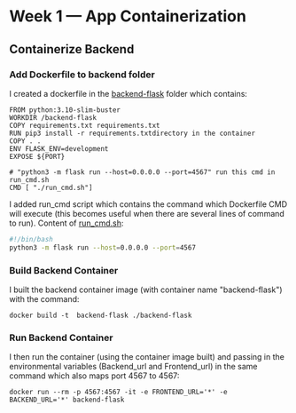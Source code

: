 # Week 1 — App Containerization

## Containerize Backend

### Add Dockerfile to backend folder
I created a dockerfile in the [backend-flask](backend-flask/Dockerfile) folder which contains:

```
FROM python:3.10-slim-buster
WORKDIR /backend-flask
COPY requirements.txt requirements.txt
RUN pip3 install -r requirements.txtdirectory in the container
COPY . .
ENV FLASK_ENV=development
EXPOSE ${PORT}

# "python3 -m flask run --host=0.0.0.0 --port=4567" run this cmd in run_cmd.sh
CMD [ "./run_cmd.sh"]
```

I added run_cmd script which contains the command which Dockerfile CMD will execute (this becomes useful when there are several lines of command to run).
Content of [run_cmd.sh](backend-flask/run_cmd.sh):

```sh
#!/bin/bash
python3 -m flask run --host=0.0.0.0 --port=4567
```

### Build Backend Container
I built the backend container image (with container name "backend-flask") with the command:

```
docker build -t  backend-flask ./backend-flask
```
### Run Backend Container
I then run the container (using the container image built) and passing in the environmental variables (Backend_url and Frontend_url) in the same command which also maps port 4567 to 4567:

```
docker run --rm -p 4567:4567 -it -e FRONTEND_URL='*' -e BACKEND_URL='*' backend-flask
```

